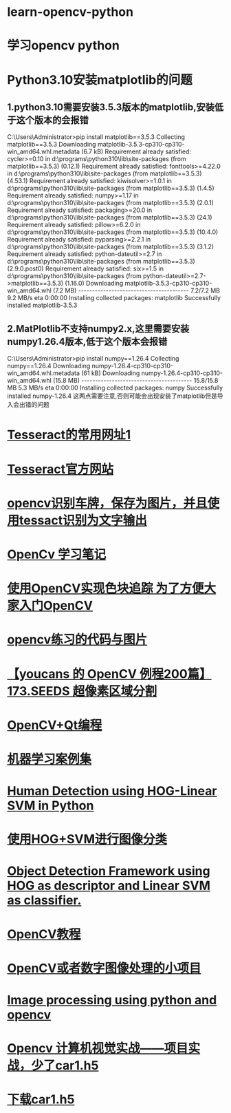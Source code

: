 # learn-opencv-python
# 学习opencv python
# Python3.10安装matplotlib的问题
## 1.python3.10需要安装3.5.3版本的matplotlib,安装低于这个版本的会报错
C:\Users\Administrator>pip install matplotlib==3.5.3
Collecting matplotlib==3.5.3
  Downloading matplotlib-3.5.3-cp310-cp310-win_amd64.whl.metadata (6.7 kB)
Requirement already satisfied: cycler>=0.10 in d:\programs\python310\lib\site-packages (from matplotlib==3.5.3) (0.12.1)
Requirement already satisfied: fonttools>=4.22.0 in d:\programs\python310\lib\site-packages (from matplotlib==3.5.3) (4.53.1)
Requirement already satisfied: kiwisolver>=1.0.1 in d:\programs\python310\lib\site-packages (from matplotlib==3.5.3) (1.4.5)
Requirement already satisfied: numpy>=1.17 in d:\programs\python310\lib\site-packages (from matplotlib==3.5.3) (2.0.1)
Requirement already satisfied: packaging>=20.0 in d:\programs\python310\lib\site-packages (from matplotlib==3.5.3) (24.1)
Requirement already satisfied: pillow>=6.2.0 in d:\programs\python310\lib\site-packages (from matplotlib==3.5.3) (10.4.0)
Requirement already satisfied: pyparsing>=2.2.1 in d:\programs\python310\lib\site-packages (from matplotlib==3.5.3) (3.1.2)
Requirement already satisfied: python-dateutil>=2.7 in d:\programs\python310\lib\site-packages (from matplotlib==3.5.3) (2.9.0.post0)
Requirement already satisfied: six>=1.5 in d:\programs\python310\lib\site-packages (from python-dateutil>=2.7->matplotlib==3.5.3) (1.16.0)
Downloading matplotlib-3.5.3-cp310-cp310-win_amd64.whl (7.2 MB)
   ---------------------------------------- 7.2/7.2 MB 9.2 MB/s eta 0:00:00
Installing collected packages: matplotlib
Successfully installed matplotlib-3.5.3

## 2.MatPlotlib不支持numpy2.x,这里需要安装numpy1.26.4版本,低于这个版本会报错
C:\Users\Administrator>pip install numpy==1.26.4
Collecting numpy==1.26.4
  Downloading numpy-1.26.4-cp310-cp310-win_amd64.whl.metadata (61 kB)
Downloading numpy-1.26.4-cp310-cp310-win_amd64.whl (15.8 MB)
   ---------------------------------------- 15.8/15.8 MB 5.3 MB/s eta 0:00:00
Installing collected packages: numpy
Successfully installed numpy-1.26.4
这两点需要注意,否则可能会出现安装了matplotlib但是导入会出错的问题

# <a href="https://digi.bib.uni-mannheim.de/tesseract/">Tesseract的常用网址1</a>
# <a href="https://github.com/tesseract-ocr/tesseract">Tesseract官方网站</a>
# <a href="https://github.com/AjayAndData/Licence-plate-detection-and-recognition---using-openCV-only">opencv识别车牌，保存为图片，并且使用tessact识别为文字输出</a>
# <a href="https://github.com/rendong3/OpenCV-Notes">OpenCv 学习笔记</a>
# <a href="https://github.com/1zlab/1ZLAB_Color_Block_Finder">使用OpenCV实现色块追踪 为了方便大家入门OpenCV</a>
# <a href="https://github.com/LeBron-Jian/ComputerVisionPractice">opencv练习的代码与图片</a>
# <a href="https://blog.csdn.net/youcans/article/details/124576698">【youcans 的 OpenCV 例程200篇】173.SEEDS 超像素区域分割</a>
# <a href="https://github.com/wuxh123/my_opencv_examples">OpenCV+Qt编程</a>
# <a href="https://github.com/bashendixie/ml_toolset">机器学习案例集</a>
# <a href="https://github.com/BUPTLdy/human-detector">Human Detection using HOG-Linear SVM in Python</a>
# <a href="https://github.com/CHNicelee/HOG_SVM">使用HOG+SVM进行图像分类</a>
# <a href="https://github.com/bikz05/object-detector">Object Detection Framework using HOG as descriptor and Linear SVM as classifier.</a>
# <a href="https://github.com/makelove/OpenCV-Python-Tutorial">OpenCV教程</a>
# <a href="https://github.com/zhongqiangwu960812/OpenCVLearning">OpenCV或者数字图像处理的小项目</a>
# <a href="https://github.com/shekkizh/ImageProcessingProjects">Image processing using python and opencv</a>
# <a href="https://github.com/tinyzqh/Opencv-Computer-Vision-Practice-Python-">Opencv 计算机视觉实战——项目实战，少了car1.h5</a>
# <a href="https://github.com/ishanExtreme/RealTimeParkingSystem/blob/master/car1.7z">下载car1.h5</a>
# <a href=""></a>
# <a href=""></a>
# <a href=""></a>
# <a href=""></a>
# <a href=""></a>
# <a href=""></a>
# <a href=""></a>
